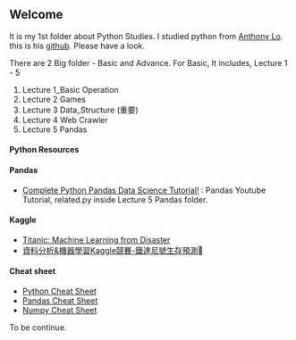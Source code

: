 ## Welcome

It is my 1st folder about Python Studies.
I studied python from [Anthony Lo](https://www.linkedin.com/in/anthony-lo-ab2b9253).
this is his [github](https://github.com/team-ant/data_science_course).
Please have a look.

There are 2 Big folder - Basic and Advance.
For Basic,
It includes,
Lecture 1 - 5
1. Lecture 1_Basic Operation
2. Lecture 2 Games
3. Lecture 3 Data_Structure (重要)
4. Lecture 4 Web Crawler
5. Lecture 5 Pandas

#### Python Resources

#### Pandas
- [Complete Python Pandas Data Science Tutorial!](https://www.youtube.com/watch?v=vmEHCJofslg) : Pandas Youtube Tutorial, related.py inside Lecture 5 Pandas folder.

#### Kaggle
- [Titanic: Machine Learning from Disaster](https://www.kaggle.com/c/titanic)
- [資料分析&機器學習Kaggle競賽-鐵達尼號生存預測](https://medium.com/jameslearningnote/資料分析-機器學習-第4-1講-kaggle競賽-鐵達尼號生存預測-前16-排名-a8842fea7077)

#### Cheat sheet
- [Python Cheat Sheet](https://perso.limsi.fr/pointal/_media/python:cours:mementopython3-english.pdf)
- [Pandas Cheat Sheet](https://pandas.pydata.org/Pandas_Cheat_Sheet.pdf)
- [Numpy Cheat Sheet](https://s3.amazonaws.com/assets.datacamp.com/blog_assets/Numpy_Python_Cheat_Sheet.pdf)


To be continue.

